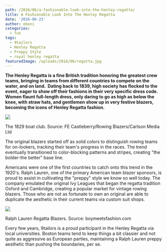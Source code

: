 ```yaml
---
path: /2016/06/a-fashionable-look-into-the-henley-regatta/
title: A Fashionable Look Into The Henley Regatta
date: '2016-06-23'
author: eboni
categories:
  - fun
tags:
  - 9tailors
  - Henley Regatta
  - Preppy Style
  - royal henley regatta
featuredImage: /uploads/2016/06/regatta.jpg
---
```

**The Henley Regatta is a fine British tradition honoring the greatest crew teams, bringing in teams from different countries to compete on the water, and on land.  Dating back to 1839, high society has flocked to the event, eager to show off their fashions in their very specific dress code. Women flaunt full-length dress, only daring to go as high as below the knee, with straw hats, and gentlemen show up in very festive blazers, becoming the icons of Henley Regatta fashion.** 

![](https://s-media-cache-ak0.pinimg.com/736x/33/b3/35/33b335c2073677a14535d01901ef8719.jpg)

The 1829 boat club. Source: FE Castleberry/Rowing Blazers/Carlson Media Ltd

The original blazers started off as solid colors to distinguish rowing teams for on-lookers, tracking their team's progress in the races. The trend eventually transitioned to color-blocking patterns and stripes, creating "the bolder-the better" base line.

Americans were one of the first countries to catch onto this trend in the 1920's. Ralph Lauren, one of the primary American team blazer sponsors, is proud to assist in cultivating the "preppy" style we know so well today. The company emulated the original Ivy Leagues that began the regatta tradition Oxford and Cambridge, creating a popular market for vintage rowing blazers. Those who are not as fortunate to own an original are able to duplicate the aesthetic in their current teams via custom suit shops.

![](https://mail.google.com/mail/u/0/?ui=2&ik=9216cdf060&view=fimg&th=1557e1823709dbed&attid=0.1&disp=emb&realattid=ii_1557e17dcc7de03a&attbid=ANGjdJ-N9Ub6BdWvRojgOkH736F_vWjcVzlY11BlxT3rARMVuw5K0_AGaN--T9FBG1RAnIcY1MIjOq55lK4CG3EREVdhCu7c_b_8JHtKh-vT5Ed9GUv5JW1VKDFn27U&sz=w816-h546&ats=1466699365676&rm=1557e1823709dbed&zw&atsh=1)

Ralph Lauren Regatta Blazers. Source: boymeetsfashion.com

Every few years, 9tailors is a proud participant in the Henley Regatta via local universities. Boston teams tend to keep things a bit classier and not quite as aggressive as European parties, maintaining a Ralph Lauren preppy aesthetic than pushing the boundaries, per se.